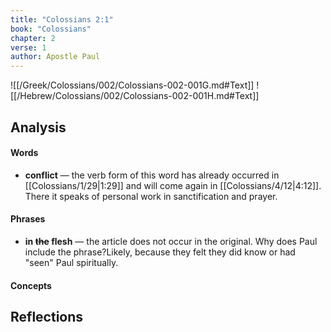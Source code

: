 ```yaml
---
title: "Colossians 2:1"
book: "Colossians"
chapter: 2
verse: 1
author: Apostle Paul
---
```

![[/Greek/Colossians/002/Colossians-002-001G.md#Text]]
![[/Hebrew/Colossians/002/Colossians-002-001H.md#Text]]

## Analysis

#### Words
- **conflict** — the verb form of this word has already occurred in [[Colossians/1/29|1:29]] and will come again in [[Colossians/4/12|4:12]]. There it speaks of personal work in sanctification and prayer.

#### Phrases
- **in <s>the</s> flesh** — the article does not occur in the original.  Why does Paul include the phrase?Likely, because they felt they did know or had "seen" Paul spiritually.

#### Concepts

## Reflections
